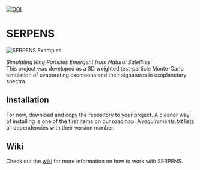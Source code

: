 [![DOI](https://zenodo.org/badge/522167778.svg)](https://zenodo.org/badge/latestdoi/522167778)

# SERPENS

![SERPENS Examples](https://github.com/moritzmzw/SERPENS/blob/master/W69.png?raw=true)

_Simulating Ring Particles Emergent from Natural Satellites_ <br>
This project was developed as a 3D weighted test-particle Monte-Carlo simulation of evaporating exomoons and their signatures in exoplanetary spectra. 

## Installation
For now, download and copy the repository to your project. A cleaner way of installing is one of the first items on our roadmap. 
A _requirements.txt_ lists all dependencies with their version number.

## Wiki
Check out the [wiki](https://github.com/momzw/SERPENS/wiki) for more information on how to work with SERPENS. 
